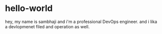 # hello-world
hey, my name is sambhaji and i'm a professional DevOps engineer.
and i lika a devlopmenet filed and operation as well.
